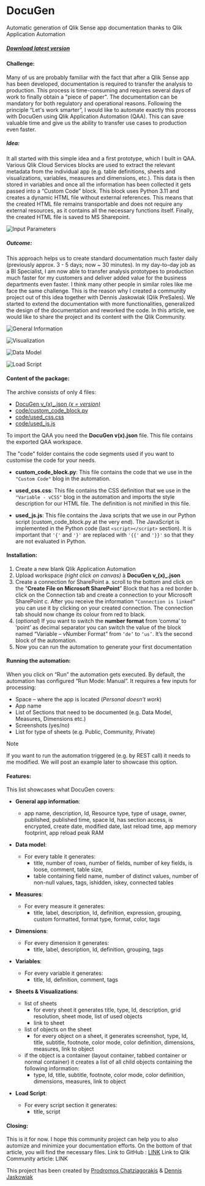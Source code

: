 # DocuGen

Automatic generation of Qlik Sense app documentation thanks to Qlik Application Automation

##### [Download latest version](https://github.com/djaskowiak/DocuGen/releases)

#### Challenge:

Many of us are probably familiar with the fact that after a Qlik Sense app has been developed, documentation is required to transfer the analysis to production. This process is time-consuming and requires several days of work to finally obtain a "piece of paper". The documentation can be mandatory for both regulatory and operational reasons. Following the principle “Let's work smarter”, I would like to automate exactly this process with DocuGen using Qlik Application Automation (QAA). This can save valuable time and give us the ability to transfer use cases to production even faster.

##### Idea:

It all started with this simple idea and a first prototype, which I built in QAA. Various Qlik Cloud Services blocks are used to extract the relevant metadata from the individual app (e.g. table definitions, sheets and visualizations, variables, measures and dimensions, etc.). This data is then stored in variables and once all the information has been collected it gets passed into a “Custom Code” block. This block uses Python 3.11 and creates a dynamic HTML file without external references.  This means that the created HTML file remains transportable and does not require any external resources, as it contains all the necessary functions itself. Finally, the created HTML file is saved to MS Sharepoint.

![Input Parameters](/screenshots/pic1.png)

##### Outcome:

This approach helps us to create standard documentation much faster daily (previously approx. 3 - 5 days; now ~ 30 minutes). In my day-to-day job as a BI Specialist, I am now able to transfer analysis prototypes to production much faster for my customers and deliver added value for the business departments even faster.  I think many other people in similar roles like me face the same challenge. This is the reason why I created a community project out of this idea together with Dennis Jaskowiak (Qlik PreSales). We started to extend the documentation with more functionalities, generalized the design of the documentation and reworked the code. In this article, we would like to share the project and its content with the Qlik Community.

![General Information](screenshots/pic2.png)

![Visualization](screenshots/pic3.png)

![Data Model](screenshots/pic4.png)

![Load Script](screenshots/pic5.png)

#### Content of the package:

The archive consists of only 4 files:

 - [DocuGen v_(x)_.json _(x = version)_](https://github.com/djaskowiak/DocuGen/releases)
 - [code/custom_code_block.py](https://github.com/djaskowiak/DocuGen/blob/94227bf6e0df9077b56a13e1025b3794879e2388/code/custom_code_block.py)
 - [code/used_css.css](https://github.com/djaskowiak/DocuGen/blob/94227bf6e0df9077b56a13e1025b3794879e2388/code/used_css.css)
 - [code/used_js.js](https://github.com/djaskowiak/DocuGen/blob/94227bf6e0df9077b56a13e1025b3794879e2388/code/used_js.js)

To import the QAA you need the **DocuGen v(x).json** file. This file contains the exported QAA workspace.

The "code" folder contains the code segments used if you want to customise the code for your needs.

 - **custom_code_block.py**:
This file contains the code that we use in the `"Custom Code"` blog in the automation.

 - **used_css.css**:
This file contains the CSS definition that we use in the `"Variable - vCSS"` blog in the automation and imports the style description for our HTML file. The definition is not minified in this file.

 - **used_js.js**:
This file contains the Java scripts that we use in our Python script (custom_code_block.py at the very end). The JavaScript is implemented in the Python code (last `<script></script>` section). It is important that `'{'` and `'}'` are replaced with `'{{'` and `'}}'` so that they are not evaluated in Python.

#### Installation:

 1. Create a new blank Qlik Application Automation
 2. Upload workspace *(right click on canvas)* à **DocuGen v_(x)_.json**
 3. Create a connection for SharePoint
	 a.  scroll to the bottom and click on the “**Create File on Microsoft SharePoint**” Block that has a red border
	 b.  click on the Connection tab and create a connection to your Microsoft SharePoint
	 c.  After you receive the information `“Connection is linked”` you can use it by clicking on your created connection. The connection tab should now change its colour from red to black.
 4. (_optional_) If you want to switch the **number format** from ‘comma’ to ‘point’ as decimal separator you can switch the value of the block named “Variable – vNumber Format” from `‘de’` to `‘us’`. It’s the second block of the automation.
 5. Now you can run the automation to generate your first documentation

#### Running the automation:

When you click on “Run” the automation gets executed. By default, the automation has configured “Run Mode: Manual”. It requires a few inputs for processing:

 - Space – where the app is located (_Personal doesn’t work_)
 - App name
 - List of Sections that need to be documented (e.g. Data Model, Measures, Dimensions etc.)
 - Screenshots (yes/no)
 - List for type of sheets (e.g. Public, Community, Private)

> [!NOTE]
> If you want to run the automation triggered (e.g. by REST call) it needs to me modified. We will post an example later to showcase this option.
  

#### Features:

This list showcases what DocuGen covers:

 - **General app information**:
	 - app name, description, Id, Resource type, type of usage, owner, published, published time, space Id, has section access, is encrypted, create date, modified date, last reload time, app memory footprint, app reload peak RAM

 - **Data model**:
	 - For every table it generates:
		 - title, number of rows, number of fields, number of key fields, is loose, comment, table size,
		 - table containing field name, number of distinct values, number of non-null values, tags, ishidden, iskey, connected tables

 - **Measures**:
	 - For every measure it generates:
		 - title, label, description, Id, definition, expression, grouping, custom formatted, format type, format, color, tags

 - **Dimensions**:
	 - For every dimension it generates:
		 - title, label, description, Id, definition, grouping, tags

 - **Variables**:
	- For every variable it generates:
		- title, Id, definition, comment, tags
		
- **Sheets & Visualizations**:
	- list of sheets
		- for every sheet it generates title, type, Id, description, grid resolution, sheet mode, list of used objects
		- link to sheet
	- list of objects on the sheet
		- for every object on a sheet, it generates screenshot, type, Id, title, subtitle, footnote, color mode, color definition, dimensions, measures, link to object
	- if the object is a container (layout container, tabbed container or normal container) it creates a list of all child objects containing the following information:
		- type, Id, title, subtitle, footnote, color mode, color definition, dimensions, measures, link to object
		
- **Load Script**:
	- For every script section it generates:
		- title, script

#### Closing:

This is it for now. I hope this community project can help you to also automize and minimize your documentation efforts. On the bottom of that article, you will find the necessary files. 
Link to  GitHub : [LINK](https://github.com/djaskowiak/DocuGen)
Link to Qlik Community article: LINK

This project has been created by [Prodromos Chatziagorakis](https://www.linkedin.com/in/prodromos-chatziagorakis-77111461/) & [Dennis Jaskowiak](https://www.linkedin.com/in/dennis-jaskowiak-7b01a31a7/)
